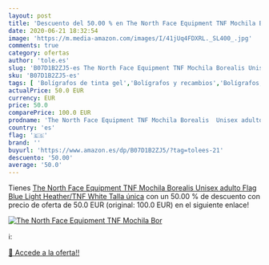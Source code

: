 ```yaml
---
layout: post
title: 'Descuento del 50.00 % en The North Face Equipment TNF Mochila Bor'
date: 2020-06-21 18:32:54
image: 'https://m.media-amazon.com/images/I/41jUq4FDXRL._SL400_.jpg'
comments: true
category: ofertas
author: 'tole.es'
slug: 'B07D1B2ZJ5-es The North Face Equipment TNF Mochila Borealis Unisex...'
sku: 'B07D1B2ZJ5-es'
tags: [ 'Bolígrafos de tinta gel','Bolígrafos y recambios','Bolígrafos, lápices y útiles de escritura','Oficina y papelería','Recambios para bolígrafos y plumas','mochila', ]
actualPrice: 50.0 EUR
currency: EUR
price: 50.0
comparePrice: 100.0 EUR
prodname: 'The North Face Equipment TNF Mochila Borealis  Unisex adulto  Flag Blue Light Heather/TNF White  Talla única'
country: 'es'
flag: '🇪🇸'
brand: ''
buyurl: 'https://www.amazon.es/dp/B07D1B2ZJ5/?tag=tolees-21'
descuento: '50.00'
average: '50.0'
---
```


Tienes [The North Face Equipment TNF Mochila Borealis  Unisex adulto  Flag Blue Light Heather/TNF White  Talla única](https://www.amazon.es/dp/B07D1B2ZJ5/?tag=tolees-21) con un 50.00 % de descuento con precio de oferta de 50.0 EUR (original: 100.0 EUR) en el siguiente enlace!

[![The North Face Equipment TNF Mochila Bor](https://m.media-amazon.com/images/I/41jUq4FDXRL._SL400_.jpg)](https://www.amazon.es/dp/B07D1B2ZJ5/?tag=tolees-21)

ℹ️:


[🛒 Accede a la oferta!!](https://www.amazon.es/dp/B07D1B2ZJ5/?tag=tolees-21)
